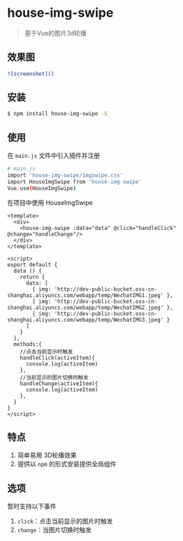 # house-img-swipe

> 基于Vue的图片3d轮播

## 效果图

``` bash
![screenshot]()
```

## 安装

``` bash
$ npm install house-img-swipe -S
```
## 使用

在 `main.js` 文件中引入插件并注册

``` bash
# main.js
import 'house-img-swipe/imgswipe.css'
import HouseImgSwipe from 'house-img-swipe'
Vue.use(HouseImgSwipe)
```

在项目中使用 HouseImgSwipe

```vue
<template>
  <div>
    <house-img-swipe :data="data" @click="handleClick" @change="handleChange"/>
  </div>
</template>

<script>
export default {
  data () {
    return {
      data: [
        { img: 'http://dev-public-bucket.oss-cn-shanghai.aliyuncs.com/webapp/temp/WechatIMG1.jpeg' },
        { img: 'http://dev-public-bucket.oss-cn-shanghai.aliyuncs.com/webapp/temp/WechatIMG2.jpeg' },
        { img: 'http://dev-public-bucket.oss-cn-shanghai.aliyuncs.com/webapp/temp/WechatIMG3.jpeg' }
      ]
    }
  },
  methods:{
    //点击当前显示时触发
    handleClick(activeItem){
      console.log(activeItem)
    },
    //当前显示的图片切换时触发
    handleChange(activeItem){
      console.log(activeItem)
    },
  }
}
</script>
```

## 特点
1. 简单易用 3D轮播效果
2. 提供以 `npm` 的形式安装提供全局组件

## 选项
暂时支持以下事件
1. `click`：点击当前显示的图片时触发
2. `change`：当图片切换时触发

